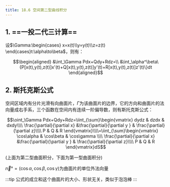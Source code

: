 ```yaml
---
title: 18.6 空间第二型曲线积分
---
```


## 1. ==一投二代三计算==
   
设$\Gamma:\begin{cases}
    x=x(t)\\y=y(t)\\z=z(t)
\end{cases}t:\alpha\to\beta$，则有：

$$\begin{aligned}
    &\int_\Gamma Pdx+Qdy+Rdz=\\
    &\int_\alpha^\beta\{P[x(t),y(t),z(t)]x'(t)+Q[x(t),y(t),z(t)]y'(t)+R[x(t),y(t),z(t)]z'(t)\}dt
\end{aligned}$$

## 2. 斯托克斯公式

空间区域内有分片光滑有向曲面片，$\Gamma$为该曲面片的边界，它的方向和曲面片的法向量成右手系，三个函数在空间内有连续一阶偏导数，则有斯托克斯公式：

$$\oint_\Gamma Pdx+Qdy+Rdz=\iint_{\sum}\begin{vmatrix}
    dydz & dzdx & dxdy\\\\
    \frac{\partial}{\partial x} &\frac{\partial}{\partial y } & \frac{\partial}{\partial z}\\\\
    P & Q & R
\end{vmatrix}\\\\=\iint_{\sum}\begin{vmatrix}
    \cos\alpha & \cos\beta & \cos\gamma \\\\
    \frac{\partial}{\partial x} &\frac{\partial}{\partial y } & \frac{\partial}{\partial z}\\\\
    P & Q & R
\end{vmatrix}dS$$


(上面为第二型曲面积分，下面为第一型曲面积分)

$\vec{n}°=(\cos\alpha,\cos\beta,\cos\gamma)$为曲面片的单位外法向量

:::tip
公式的成立和这个曲面片的大小、形状无关，类似于泡泡棒
:::




